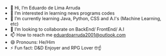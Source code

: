 - 👋 Hi, I’m Eduardo de Lima Arruda
- 👀 I’m interested in learning news programs codes
- 🌱 I’m currently learning Java, Python, CSS and A.I's (Machine Learning, etc)
- 💞️ I’m looking to collaborate on BackEnd/ FrontEnd/ A.I
- 📫 How to reach me eduardoarruda2001@outlook.com
- 😄 Pronouns: He/Him
- ⚡ Fun fact: D&D Enjoyer and RPG Lover 🤓☝

<!---
EduardoLimaArruda/EduardoLimaArruda is a ✨ special ✨ repository because its `README.md` (this file) appears on your GitHub profile.
You can click the Preview link to take a look at your changes.
--->
